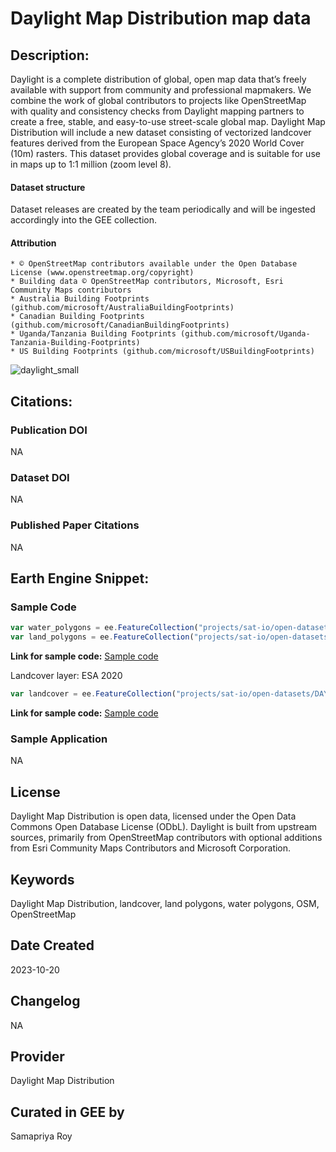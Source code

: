 
# Daylight Map Distribution map data

## Description:

Daylight is a complete distribution of global, open map data that’s freely available with support from community and professional mapmakers. We combine the work of global contributors to projects like OpenStreetMap with quality and consistency checks from Daylight mapping partners to create a free, stable, and easy-to-use street-scale global map. Daylight Map Distribution will include a new dataset consisting of vectorized landcover features derived from the European Space Agency’s 2020 World Cover (10m) rasters. This dataset provides global coverage and is suitable for use in maps up to 1:1 million (zoom level 8).

#### Dataset structure
Dataset releases are created by the team periodically and will be ingested accordingly into the GEE collection.

#### Attribution

```
* © OpenStreetMap contributors available under the Open Database License (www.openstreetmap.org/copyright)
* Building data © OpenStreetMap contributors, Microsoft, Esri Community Maps contributors
* Australia Building Footprints (github.com/microsoft/AustraliaBuildingFootprints)
* Canadian Building Footprints (github.com/microsoft/CanadianBuildingFootprints)
* Uganda/Tanzania Building Footprints (github.com/microsoft/Uganda-Tanzania-Building-Footprints)
* US Building Footprints (github.com/microsoft/USBuildingFootprints)
```

![daylight_small](https://github.com/samapriya/awesome-gee-community-datasets/assets/6677629/41a023c4-e104-41b2-aced-8e0f65e96883)

## Citations:

### Publication DOI

NA

### Dataset DOI

NA

### Published Paper Citations

NA

## Earth Engine Snippet:

### Sample Code

```js
var water_polygons = ee.FeatureCollection("projects/sat-io/open-datasets/DAYLIGHTMAP/water_polygons");
var land_polygons = ee.FeatureCollection("projects/sat-io/open-datasets/DAYLIGHTMAP/land_polygons");
```
**Link for sample code:** [Sample code](https://code.earthengine.google.com/?scriptPath=users/sat-io/awesome-gee-catalog-examples:global-landuse-landcover/DAYLIGHT-LAND-WATER-POLY)

Landcover layer: ESA 2020

```js
var landcover = ee.FeatureCollection("projects/sat-io/open-datasets/DAYLIGHTMAP/LANDCOVER_ESA_2020");
```

**Link for sample code:** [Sample code](https://code.earthengine.google.com/?scriptPath=users/sat-io/awesome-gee-catalog-examples:global-landuse-landcover/DAYLIGHT-LANDCOVER)

### Sample Application

NA

## License

Daylight Map Distribution is open data, licensed under the Open Data Commons Open Database License (ODbL). Daylight is built from upstream sources, primarily from OpenStreetMap contributors with optional additions from Esri Community Maps Contributors and Microsoft Corporation.

## Keywords

Daylight Map Distribution, landcover, land polygons, water polygons, OSM, OpenStreetMap

## Date Created

2023-10-20

## Changelog

NA

## Provider

 Daylight Map Distribution

## Curated in GEE by
Samapriya Roy